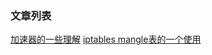 ### 文章列表
[加速器的一些理解](https://github.com/ICKelin/article/issues/1)
[iptables mangle表的一个使用](https://github.com/ICKelin/article/issues/1)
